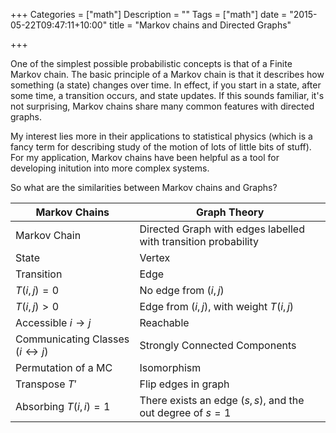 +++
Categories = ["math"]
Description = ""
Tags = ["math"]
date = "2015-05-22T09:47:11+10:00"
title = "Markov chains and Directed Graphs"

+++

One of the simplest possible probabilistic concepts is that of a Finite Markov
chain.  The basic principle of a Markov chain is that it describes how
something (a state) changes over time.  In effect, if you start in a state,
after some time, a transition occurs, and state updates.  If this sounds
familiar, it's not surprising, Markov chains share many common features with
directed graphs. 

My interest lies more in their applications to statistical physics (which is a
fancy term for describing study of the motion of lots of little bits of stuff).
For my application, Markov chains have been helpful as a tool for developing
initution into more complex systems.

So what are the similarities between Markov chains and Graphs?

Markov Chains                                 | Graph Theory
-------------                                 | ------------
Markov Chain                                  | Directed Graph with edges labelled with transition probability
State                                         | Vertex
Transition                                    | Edge
$T(i, j) = 0$                                 | No edge from $(i, j)$
$T(i, j) > 0$                                 | Edge from $(i, j)$, with weight $T(i, j)$
Accessible $i \rightarrow j$                  | Reachable
Communicating Classes $(i \leftrightarrow j)$ | Strongly Connected Components
Permutation of a MC                           | Isomorphism
Transpose $T'$                                | Flip edges in graph
Absorbing $T(i,i) = 1$                        | There exists an edge $(s, s)$, and the out degree of $s = 1$



